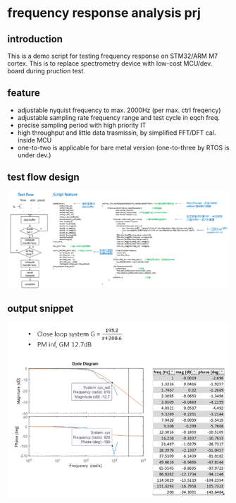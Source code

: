 # frequency response analysis prj 
## introduction
This is a demo script for testing frequency response on STM32/ARM M7 cortex.
This is to replace spectrometry device with low-cost MCU/dev. board during pruction test. 
## feature
* adjustable nyquist frequency to max. 2000Hz (per max. ctrl freqency)
* adjustable sampling rate frequency range and test cycle in eqch freq. 
* precise sampling period with high priority IT
* high throughput and little data trasmissin, by simplified FFT/DFT cal. inside MCU  
* one-to-two is applicable for bare metal version (one-to-three by RTOS is under dev.)

## test flow design
![alt text](https://github.com/Wowowdog/demo-frequency-response-prj/blob/master/png/ctl1.png?raw=true)

## output snippet
![alt text](https://github.com/Wowowdog/demo-frequency-response-prj/blob/master/png/mag1.png?raw=true)

